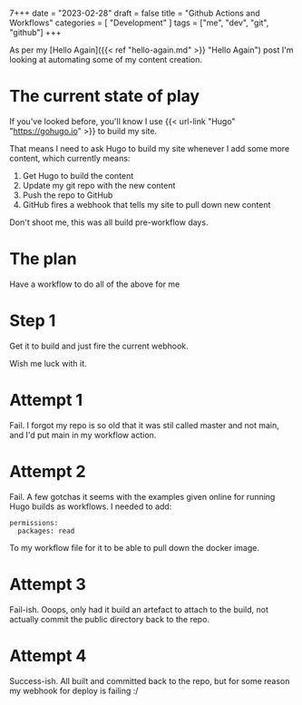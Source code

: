 7+++
date = "2023-02-28"
draft = false
title = "Github Actions and Workflows"
categories = [ "Development" ]
tags = ["me", "dev", "git", "github"]
+++

As per my [Hello Again]({{< ref "hello-again.md" >}} "Hello Again") post I'm looking at automating some of my content creation.

# The current state of play
If you've looked before, you'll know I use {{< url-link "Hugo" "https://gohugo.io" >}} to build my site.

That means I need to ask Hugo to build my site whenever I add some more content, which currently means:

 1. Get Hugo to build the content
 2. Update my git repo with the new content
 3. Push the repo to GitHub
 4. GitHub fires a webhook that tells my site to pull down new content

Don't shoot me, this was all build pre-workflow days.

# The plan
Have a workflow to do all of the above for me

# Step 1
Get it to build and just fire the current webhook.

Wish me luck with it.

# Attempt 1
Fail.  I forgot my repo is so old that it was stil called master and not main, and I'd put main in my workflow action.

# Attempt 2
Fail.  A few gotchas it seems with the examples given online for running Hugo builds as workflows.  I needed to add:

```
permissions:
  packages: read
```

To my workflow file for it to be able to pull down the docker image.

# Attempt 3
Fail-ish.  Ooops, only had it build an artefact to attach to the build, not actually commit the public directory back to the repo.

# Attempt 4
Success-ish.  All built and committed back to the repo, but for some reason my webhook for deploy is failing :/

